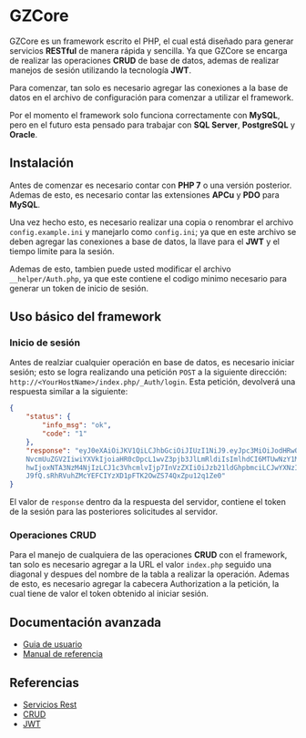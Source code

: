 # GZCore

GZCore es un framework escrito el PHP, el cual está diseñado para generar
servicios **RESTful** de manera rápida y sencilla. Ya que GZCore se encarga de
realizar las operaciones **CRUD** de base de datos, ademas de realizar manejos
de sesión utilizando la tecnología **JWT**.

Para comenzar, tan solo es necesario agregar las conexiones a la base de datos
en el archivo de configuración para comenzar a utilizar el framework.

Por el momento el framework solo funciona correctamente con **MySQL**, pero en
el futuro esta pensado para trabajar con **SQL Server**, **PostgreSQL** y
**Oracle**.

## Instalación

Antes de comenzar es necesario contar con **PHP 7** o una versión posterior.
Ademas de esto, es necesario contar las extensiones **APCu** y  **PDO** para
**MySQL**.

Una vez hecho esto, es necesario realizar una copia o renombrar el archivo 
`config.example.ini` y manejarlo como `config.ini`; ya que en este archivo se
deben agregar las conexiones a base de datos, la llave para el **JWT** y el
tiempo limite para la sesión.

Ademas de esto, tambien puede usted modificar el archivo `__helper/Auth.php`,
ya que este contiene el codigo minimo necesario para generar un token de inicio
de sesión.

## Uso básico del framework

### Inicio de sesión

Antes de realziar cualquier operación en base de datos, es necesario iniciar
sesión; esto se logra realizando una petición `POST` a la siguiente dirección:
`http://<YourHostName>/index.php/_Auth/login`. Esta petición, devolverá una
respuesta similar a la siguiente:

```JSON
{
    "status": {
        "info_msg": "ok",
        "code": "1"
    },
    "response": "eyJ0eXAiOiJKV1QiLCJhbGciOiJIUzI1NiJ9.eyJpc3MiOiJodHRwOlwvXC9nem
    NvcmUuZGV2IiwiYXVkIjoiaHR0cDpcL1wvZ3pjb3JlLmRldiIsImlhdCI6MTUwNzY1MjIyMywiZX
    hwIjoxNTA3NzM4NjIzLCJ1c3VhcmlvIjp7InVzZXIiOiJzb21ldGhpbmciLCJwYXNzIjoiMTIzNC
    J9fQ.sRhRVuhZMcYEFCIYzXD1pFTK2OwZS74QxZpu12q1Ze0"
}
```

El valor de `response` dentro da la respuesta del servidor, contiene el token de
la sesión para las posteriores solicitudes al servidor.

### Operaciones CRUD

Para el manejo de cualquiera de las operaciones **CRUD** con el framework, tan
solo es necesario agregar a la URL el valor `index.php` seguido una diagonal y
despues del nombre de la tabla a realizar la operación. Ademas de esto, es
necesario agregar la cabecera Authorization a la petición, la cual tiene de
valor el token obtenido al iniciar sesión.

## Documentación avanzada

 * [Guia de usuario](__docs/usage/INDEX.md)
 * [Manual de referencia](__docs/development/INDEX.md)

## Referencias

 * [Servicios Rest](https://en.wikipedia.org/wiki/Representational_state_transfer)
 * [CRUD](https://en.wikipedia.org/wiki/Create,_read,_update_and_delete)
 * [JWT](https://en.wikipedia.org/wiki/JSON_Web_Token)
